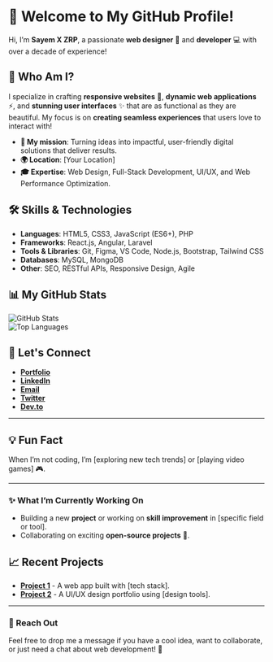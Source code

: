 # 🌟 Welcome to My GitHub Profile!  
Hi, I’m **Sayem X ZRP**, a passionate **web designer** 🎨 and **developer** 💻 with over a decade of experience!

## 🚀 Who Am I?  
I specialize in crafting **responsive websites** 📱, **dynamic web applications** ⚡, and **stunning user interfaces** ✨ that are as functional as they are beautiful. My focus is on **creating seamless experiences** that users love to interact with!

- **🎯 My mission**: Turning ideas into impactful, user-friendly digital solutions that deliver results.
- **🌍 Location**: [Your Location]  
- **🎓 Expertise**: Web Design, Full-Stack Development, UI/UX, and Web Performance Optimization.

## 🛠️ Skills & Technologies  
- **Languages**: HTML5, CSS3, JavaScript (ES6+), PHP  
- **Frameworks**: React.js, Angular, Laravel  
- **Tools & Libraries**: Git, Figma, VS Code, Node.js, Bootstrap, Tailwind CSS  
- **Databases**: MySQL, MongoDB  
- **Other**: SEO, RESTful APIs, Responsive Design, Agile

## 📊 My GitHub Stats  
![GitHub Stats](https://github-readme-stats.vercel.app/api?username=YourUsername&show_icons=true&theme=blue-green&hide=prs)  
![Top Languages](https://github-readme-stats.vercel.app/api/top-langs/?username=YourUsername&layout=compact&theme=blue-green)

## 🔗 Let's Connect  
- [**Portfolio**](https://your-portfolio-link.com)  
- [**LinkedIn**](https://linkedin.com/in/your-profile)  
- [**Email**](mailto:your-email@example.com)  
- [**Twitter**](https://twitter.com/your-handle)  
- [**Dev.to**](https://dev.to/your-profile)

---

## 💡 Fun Fact  
When I’m not coding, I’m [exploring new tech trends] or [playing video games] 🎮.

---

### ✨ What I’m Currently Working On  
- Building a new **project** or working on **skill improvement** in [specific field or tool].
- Collaborating on exciting **open-source projects** 🌱.

## 📈 Recent Projects  
- [**Project 1**](https://github.com/YourUsername/project-1) - A web app built with [tech stack].  
- [**Project 2**](https://github.com/YourUsername/project-2) - A UI/UX design portfolio using [design tools].

---

### 💬 Reach Out  
Feel free to drop me a message if you have a cool idea, want to collaborate, or just need a chat about web development! 🤝  

